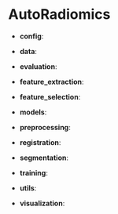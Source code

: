 # AutoRadiomics

- **config**:

- **data**:

- **evaluation**:

- **feature_extraction**:

- **feature_selection**:

- **models**:

- **preprocessing**:

- **registration**:

- **segmentation**:

- **training**:

- **utils**:

- **visualization**:
